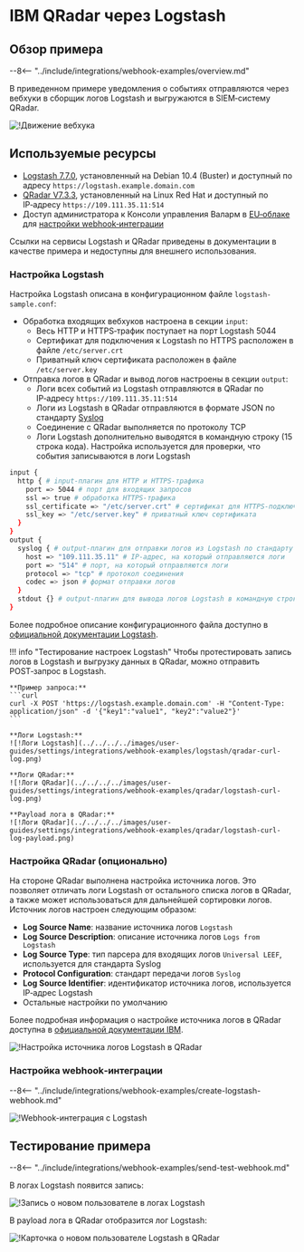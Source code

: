 # IBM QRadar через Logstash

## Обзор примера

--8<-- "../include/integrations/webhook-examples/overview.md"

В приведенном примере уведомления о событиях отправляются через вебхуки в сборщик логов Logstash и выгружаются в SIEM‑систему QRadar.

![!Движение вебхука](../../../../images/user-guides/settings/integrations/webhook-examples/logstash/splunk-scheme.png)

## Используемые ресурсы

* [Logstash 7.7.0](#настройка-logstash), установленный на Debian 10.4 (Buster) и доступный по адресу `https://logstash.example.domain.com`
* [QRadar V7.3.3](#настройка-qradar-опционально), установленный на Linux Red Hat и доступный по IP‑адресу `https://109.111.35.11:514`
* Доступ администратора к Консоли управления Валарм в [EU‑облаке](https://my.wallarm.com) для [настройки webhook‑интеграции](#настройка-webhookинтеграции)

Ссылки на сервисы Logstash и QRadar приведены в документации в качестве примера и недоступны для внешнего использования.

### Настройка Logstash

Настройка Logstash описана в конфигурационном файле `logstash-sample.conf`:

* Обработка входящих вебхуков настроена в секции `input`:
    * Весь HTTP и HTTPS‑трафик поступает на порт Logstash 5044
    * Сертификат для подключения к Logstash по HTTPS расположен в файле `/etc/server.crt`
    * Приватный ключ сертификата расположен в файле `/etc/server.key`
* Отправка логов в QRadar и вывод логов настроены в секции `output`:
    * Логи всех событий из Logstash отправляются в QRadar по IP‑адресу `https://109.111.35.11:514`
    * Логи из Logstash в QRadar отправляются в формате JSON по стандарту [Syslog](https://en.wikipedia.org/wiki/Syslog)
    * Соединение с QRadar выполняется по протоколу TCP
    * Логи Logstash дополнительно выводятся в командную строку (15 строка кода). Настройка используется для проверки, что события записываются в логи Logstash

```bash linenums="1"
input {
  http { # input‑плагин для HTTP и HTTPS‑трафика
    port => 5044 # порт для входящих запросов
    ssl => true # обработка HTTPS‑трафика
    ssl_certificate => "/etc/server.crt" # сертификат для HTTPS‑подключения
    ssl_key => "/etc/server.key" # приватный ключ сертификата
  }
}
output {
  syslog { # output‑плагин для отправки логов из Logstash по стандарту Syslog
    host => "109.111.35.11" # IP‑адрес, на который отправляются логи
    port => "514" # порт, на который отправляются логи
    protocol => "tcp" # протокол соединения
    codec => json # формат отправки логов
  }
  stdout {} # output‑плагин для вывода логов Logstash в командную строку
}
```

Более подробное описание конфигурационного файла доступно в [официальной документации Logstash](https://www.elastic.co/guide/en/logstash/current/configuration-file-structure.html).

!!! info "Тестирование настроек Logstash"
    Чтобы протестировать запись логов в Logstash и выгрузку данных в QRadar, можно отправить POST‑запрос в Logstash.

    **Пример запроса:**
    ```curl
    curl -X POST 'https://logstash.example.domain.com' -H "Content-Type: application/json" -d '{"key1":"value1", "key2":"value2"}'
    ```

    **Логи Logstash:**
    ![!Логи Logstash](../../../../images/user-guides/settings/integrations/webhook-examples/logstash/qradar-curl-log.png)

    **Логи QRadar:**
    ![!Логи QRadar](../../../../images/user-guides/settings/integrations/webhook-examples/qradar/logstash-curl-log.png)

    **Payload лога в QRadar:**
    ![!Логи QRadar](../../../../images/user-guides/settings/integrations/webhook-examples/qradar/logstash-curl-log-payload.png)

### Настройка QRadar (опционально)

На стороне QRadar выполнена настройка источника логов. Это позволяет отличать логи Logstash от остального списка логов в QRadar, а также может использоваться для дальнейшей сортировки логов. Источник логов настроен следующим образом:

* **Log Source Name**: название источника логов `Logstash`
* **Log Source Description**: описание источника логов `Logs from Logstash`
* **Log Source Type**: тип парсера для входящих логов `Universal LEEF`, используется для стандарта Syslog
* **Protocol Configuration**: стандарт передачи логов `Syslog`
* **Log Source Identifier**: идентификатор источника логов, используется IP‑адрес Logstash
* Остальные настройки по умолчанию

Более подробная информация о настройке источника логов в QRadar доступна в [официальной документации IBM](https://www.ibm.com/support/knowledgecenter/en/SS42VS_DSM/com.ibm.dsm.doc/b_dsm_guide.pdf?origURL=SS42VS_DSM/b_dsm_guide.pdf).

![!Настройка источника логов Logstash в QRadar](../../../../images/user-guides/settings/integrations/webhook-examples/qradar/logstash-setup.png)

### Настройка webhook‑интеграции

--8<-- "../include/integrations/webhook-examples/create-logstash-webhook.md"

![!Webhook-интеграция с Logstash](../../../../images/user-guides/settings/integrations/webhook-examples/logstash/add-webhook-integration.png)

## Тестирование примера

--8<-- "../include/integrations/webhook-examples/send-test-webhook.md"

В логах Logstash появится запись:

![!Запись о новом пользователе в логах Logstash](../../../../images/user-guides/settings/integrations/webhook-examples/logstash/qradar-user-log.png)

В payload лога в QRadar отобразится лог Logstash:

![!Карточка о новом пользователе Logstash в QRadar](../../../../images/user-guides/settings/integrations/webhook-examples/qradar/logstash-user.png)